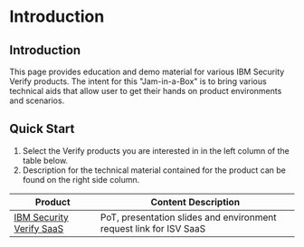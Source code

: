 # Introduction

## Introduction

This page provides education and demo material for various IBM Security Verify products.
The intent for this "Jam-in-a-Box" is to bring various technical aids that allow user to get their hands on product environments and scenarios.

## Quick Start

1. Select the Verify products you are interested in in the left column of the table below.
2. Description for the technical material contained for the product can be found on the right side column.

| Product                                                       | Content Description  |
| ------------------------------------------------------------ | ------------------------------------------------------------ |
| [IBM Security Verify SaaS](https://github.com/IBM/verify-jam-in-a-box/tree/main/docs/chapter1.md) | PoT, presentation slides and environment request link for ISV SaaS |
